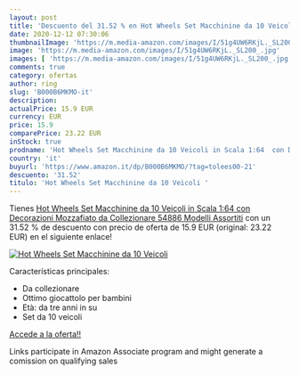 ```yaml
---
layout: post
title: 'Descuento del 31.52 % en Hot Wheels Set Macchinine da 10 Veicoli '
date: 2020-12-12 07:30:06
thumbnailImage: 'https://m.media-amazon.com/images/I/51g4UW6RKjL._SL200_.jpg'
image: 'https://m.media-amazon.com/images/I/51g4UW6RKjL._SL200_.jpg'
images: [ 'https://m.media-amazon.com/images/I/51g4UW6RKjL._SL200_.jpg' ]
comments: true
category: ofertas
author: ring
slug: 'B000B6MKMO-it'
description:
actualPrice: 15.9 EUR
currency: EUR
price: 15.9
comparePrice: 23.22 EUR
inStock: true
prodname: 'Hot Wheels Set Macchinine da 10 Veicoli in Scala 1:64  con Decorazioni Mozzafiato  da Collezionare  54886  Modelli Assortiti'
country: 'it'
buyurl: 'https://www.amazon.it/dp/B000B6MKMO/?tag=tolees00-21'
descuento: '31.52'
titulo: 'Hot Wheels Set Macchinine da 10 Veicoli '
---
```


Tienes [Hot Wheels Set Macchinine da 10 Veicoli in Scala 1:64  con Decorazioni Mozzafiato  da Collezionare  54886  Modelli Assortiti](https://www.amazon.it/dp/B000B6MKMO/?tag=tolees00-21) con un 31.52 % de descuento con precio de oferta de 15.9 EUR (original: 23.22 EUR) en el siguiente enlace!

[![Hot Wheels Set Macchinine da 10 Veicoli ](https://m.media-amazon.com/images/I/51g4UW6RKjL._SL200_.jpg)](https://www.amazon.it/dp/B000B6MKMO/?tag=tolees00-21)

Características principales:

- Da collezionare
- Ottimo giocattolo per bambini
- Età: da tre anni in su
- Set da 10 veicoli

[Accede a la oferta!!](https://www.amazon.it/dp/B000B6MKMO/?tag=tolees00-21)

Links participate in Amazon Associate program and might generate a comission on qualifying sales


